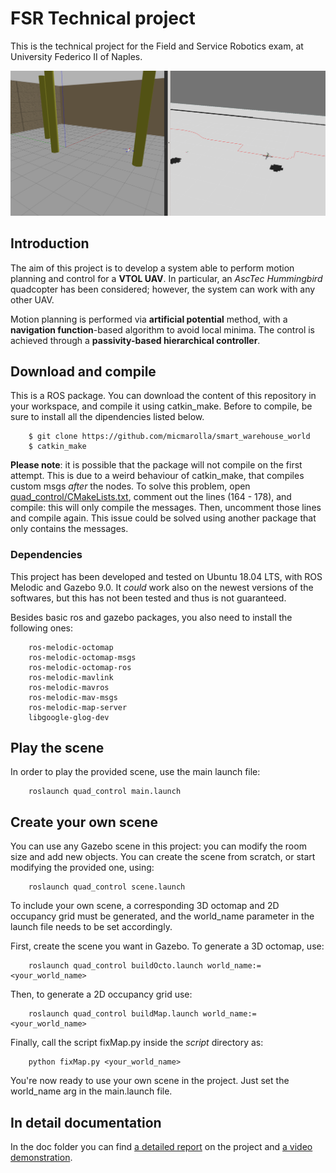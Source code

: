 # FSR Technical project
This is the technical project for the Field and Service Robotics exam, at
University Federico II of Naples.

![Image of the main scene](quad_control/doc/scene.png)

## Introduction
The aim of this project is to develop a system able to perform motion planning
and control for a **VTOL UAV**. In particular, an *AscTec Hummingbird*
quadcopter has been considered; however, the system can work with any
other UAV.

Motion planning is performed via **artificial potential** method, with a
**navigation function**-based algorithm to avoid local minima.
The control is achieved through a **passivity-based hierarchical controller**.


## Download and compile
This is a ROS package. You can download the content of this repository in your
workspace, and compile it using catkin_make. Before to compile, be sure to
install all the dipendencies listed below.

```
    $ git clone https://github.com/micmarolla/smart_warehouse_world
    $ catkin_make
```

**Please note**: it is possible that the package will not compile on the first
attempt. This is due to a weird behaviour of catkin_make, that compiles custom
msgs *after* the nodes. To solve this problem, open
[quad_control/CMakeLists.txt](quad_control/CMakeLists.txt), comment out the
lines (164 - 178), and compile: this will only compile the messages. Then,
uncomment those lines and compile again. This issue could be solved using
another package that only contains the messages.


### Dependencies
This project has been developed and tested on Ubuntu 18.04 LTS, with ROS Melodic
and Gazebo 9.0. It *could* work also on the newest versions of the softwares,
but this has not been tested and thus is not guaranteed.

Besides basic ros and gazebo packages, you also need to install the following
ones:

```
    ros-melodic-octomap
    ros-melodic-octomap-msgs
    ros-melodic-octomap-ros
    ros-melodic-mavlink
    ros-melodic-mavros
    ros-melodic-mav-msgs
    ros-melodic-map-server
    libgoogle-glog-dev
```


## Play the scene
In order to play the provided scene, use the main launch file:
```
    roslaunch quad_control main.launch
```

## Create your own scene
You can use any Gazebo scene in this project: you can modify the room size and
add new objects. You can create the scene from scratch, or start modifying the
provided one, using:

```
    roslaunch quad_control scene.launch
```

To include your own scene, a corresponding 3D octomap and 2D
occupancy grid must be generated, and the world_name parameter in the launch
file needs to be set accordingly.

First, create the scene you want in Gazebo. To generate a 3D octomap, use:

```
    roslaunch quad_control buildOcto.launch world_name:=<your_world_name>
```

Then, to generate a 2D occupancy grid use:
```
    roslaunch quad_control buildMap.launch world_name:=<your_world_name>
```

Finally, call the script fixMap.py inside the *script* directory as:
```
    python fixMap.py <your_world_name>
```

You're now ready to use your own scene in the project. Just set the world_name
arg in the main.launch file.


## In detail documentation
In the doc folder you can find [a detailed report](quad_control/doc/Report.pdf)
on the project and [a video demonstration](quad_control/doc/video.mp4).
